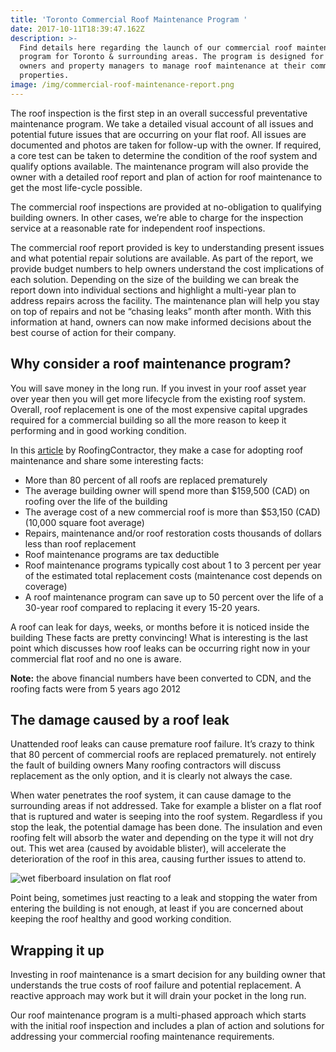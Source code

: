 ```yaml
---
title: 'Toronto Commercial Roof Maintenance Program '
date: 2017-10-11T18:39:47.162Z
description: >-
  Find details here regarding the launch of our commercial roof maintenance
  program for Toronto & surrounding areas. The program is designed for building
  owners and property managers to manage roof maintenance at their commercial
  properties.
image: /img/commercial-roof-maintenance-report.png
---
```

The roof inspection is the first step in an overall successful preventative maintenance program. We take a detailed visual account of all issues and potential future issues that are occurring on your flat roof. All issues are documented and photos are taken for follow-up with the owner. If required, a core test can be taken to determine the condition of the roof system and qualify options available. The maintenance program will also provide the owner with a detailed roof report and plan of action for roof maintenance to get the most life-cycle possible.

The commercial roof inspections are provided at no-obligation to qualifying building owners. In other cases, we’re able to charge for the inspection service at a reasonable rate for independent roof inspections.

The commercial roof report provided is key to understanding present issues and what potential repair solutions are available. As part of the report, we provide budget numbers to help owners understand the cost implications of each solution. Depending on the size of the building we can break the report down into individual sections and highlight a multi-year plan to address repairs across the facility. The maintenance plan will help you stay on top of repairs and not be “chasing leaks” month after month. With this information at hand, owners can now make informed decisions about the best course of action for their company.

## Why consider a roof maintenance program?

You will save money in the long run. If you invest in your roof asset year over year then you will get more lifecycle from the existing roof system. Overall, roof replacement is one of the most expensive capital upgrades required for a commercial building so all the more reason to keep it performing and in good working condition.

In this [article](https://www.roofingcontractor.com/articles/89106-making-a-case-for-roof-maintenance) by RoofingContractor, they make a case for adopting roof maintenance and share some interesting facts:

* More than 80 percent of all roofs are replaced prematurely
* The average building owner will spend more than $159,500 (CAD) on roofing over the life of the building
* The average cost of a new commercial roof is more than $53,150 (CAD) (10,000 square foot average)
* Repairs, maintenance and/or roof restoration costs thousands of dollars less than roof replacement
* Roof maintenance programs are tax deductible
* Roof maintenance programs typically cost about 1 to 3 percent per year of the estimated total replacement costs (maintenance cost depends on coverage)
* A roof maintenance program can save up to 50 percent over the life of a 30-year roof compared to replacing it every 15-20 years.

A roof can leak for days, weeks, or months before it is noticed inside the building These facts are pretty convincing! What is interesting is the last point which discusses how roof leaks can be occurring right now in your commercial flat roof and no one is aware.

**Note:** the above financial numbers have been converted to CDN, and the roofing facts were from 5 years ago 2012

## The damage caused by a roof leak

Unattended roof leaks can cause premature roof failure. It’s crazy to think that 80 percent of commercial roofs are replaced prematurely. not entirely the fault of building owners Many roofing contractors will discuss replacement as the only option, and it is clearly not always the case.

When water penetrates the roof system, it can cause damage to the surrounding areas if not addressed. Take for example a blister on a flat roof that is ruptured and water is seeping into the roof system. Regardless if you stop the leak, the potential damage has been done. The insulation and even roofing felt will absorb the water and depending on the type it will not dry out. This wet area (caused by avoidable blister), will accelerate the deterioration of the roof in this area, causing further issues to attend to.

![wet fiberboard insulation on flat roof](/img/roof-restoration-remove-wet-insulation-1-.jpg "Wet roof insulation will accelerate deterioration of the roofing assembly and potentialy the roof structure")

Point being, sometimes just reacting to a leak and stopping the water from entering the building is not enough, at least if you are concerned about keeping the roof healthy and good working condition.

## Wrapping it up

Investing in roof maintenance is a smart decision for any building owner that understands the true costs of roof failure and potential replacement. A reactive approach may work but it will drain your pocket in the long run.

Our roof maintenance program is a multi-phased approach which starts with the initial roof inspection and includes a plan of action and solutions for addressing your commercial roofing maintenance requirements.
